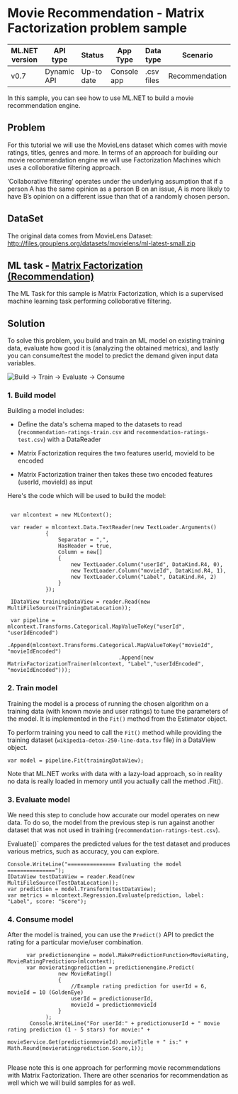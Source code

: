 # Movie Recommendation - Matrix Factorization problem sample

| ML.NET version | API type          | Status                        | App Type    | Data type | Scenario            | ML Task                   | Algorithms                  |
|----------------|-------------------|-------------------------------|-------------|-----------|---------------------|---------------------------|-----------------------------|
| v0.7   | Dynamic API | Up-to date | Console app | .csv files | Recommendation | Matrix Factorization | MatrixFactorizationTrainer|

In this sample, you can see how to use ML.NET to build a movie recommendation engine. 


## Problem
For this tutorial we will use the MovieLens dataset which comes with movie ratings, titles, genres and more.  In terms of an approach for building our movie recommendation engine we will use Factorization Machines which uses a colloborative filtering approach. 

‘Collaborative filtering’ operates under the underlying assumption that if a person A has the same opinion as a person B on an issue, A is more likely to have B’s opinion on a different issue than that of a randomly chosen person.

## DataSet
The original data comes from MovieLens Dataset:
http://files.grouplens.org/datasets/movielens/ml-latest-small.zip

## ML task - [Matrix Factorization (Recommendation)](https://docs.microsoft.com/en-us/dotnet/machine-learning/resources/tasks#recommendation)

The ML Task for this sample is Matrix Factorization, which is a supervised machine learning task performing colloborative filtering. 

## Solution

To solve this problem, you build and train an ML model on existing training data, evaluate how good it is (analyzing the obtained metrics), and lastly you can consume/test the model to predict the demand given input data variables.

![Build -> Train -> Evaluate -> Consume](../shared_content/modelpipeline.png)

### 1. Build model

Building a model includes: 

* Define the data's schema maped to the datasets to read (`recommendation-ratings-train.csv` and `recommendation-ratings-test.csv`) with a DataReader

* Matrix Factorization requires the two features userId, movieId to be encoded

* Matrix Factorization trainer then takes these two encoded features (userId, movieId) as input 

Here's the code which will be used to build the model:
```CSharp
 
 var mlcontext = new MLContext();

 var reader = mlcontext.Data.TextReader(new TextLoader.Arguments()
            {
                Separator = ",",
                HasHeader = true,
                Column = new[]
                {
                    new TextLoader.Column("userId", DataKind.R4, 0),
                    new TextLoader.Column("movieId", DataKind.R4, 1),
                    new TextLoader.Column("Label", DataKind.R4, 2)
                }
            });

 IDataView trainingDataView = reader.Read(new MultiFileSource(TrainingDataLocation));

 var pipeline = mlcontext.Transforms.Categorical.MapValueToKey("userId", "userIdEncoded")
                                   .Append(mlcontext.Transforms.Categorical.MapValueToKey("movieId", "movieIdEncoded")
                                   .Append(new MatrixFactorizationTrainer(mlcontext, "Label","userIdEncoded", "movieIdEncoded")));
```


### 2. Train model
Training the model is a process of running the chosen algorithm on a training data (with known movie and user ratings) to tune the parameters of the model. It is implemented in the `Fit()` method from the Estimator object. 

To perform training you need to call the `Fit()` method while providing the training dataset (`wikipedia-detox-250-line-data.tsv` file) in a DataView object.

```CSharp    
var model = pipeline.Fit(trainingDataView);
```
Note that ML.NET works with data with a lazy-load approach, so in reality no data is really loaded in memory until you actually call the method .Fit().

### 3. Evaluate model
We need this step to conclude how accurate our model operates on new data. To do so, the model from the previous step is run against another dataset that was not used in training (`recommendation-ratings-test.csv`). 

Evaluate()` compares the predicted values for the test dataset and produces various metrics, such as accuracy, you can explore.

```CSharp 
Console.WriteLine("=============== Evaluating the model ===============");
IDataView testDataView = reader.Read(new MultiFileSource(TestDataLocation));
var prediction = model.Transform(testDataView);
var metrics = mlcontext.Regression.Evaluate(prediction, label: "Label", score: "Score");
```

### 4. Consume model
After the model is trained, you can use the `Predict()` API to predict the rating for a particular movie/user combination. 
```CSharp    
      var predictionengine = model.MakePredictionFunction<MovieRating, MovieRatingPrediction>(mlcontext);
      var movieratingprediction = predictionengine.Predict(
                new MovieRating()
                {
                    //Example rating prediction for userId = 6, movieId = 10 (GoldenEye)
                    userId = predictionuserId,
                    movieId = predictionmovieId
                }
            );
       Console.WriteLine("For userId:" + predictionuserId + " movie rating prediction (1 - 5 stars) for movie:" +  
                         movieService.Get(predictionmovieId).movieTitle + " is:" + Math.Round(movieratingprediction.Score,1));
       
```
Please note this is one approach for performing movie recommendations with Matrix Factorization. There are other scenarios for recommendation as well which we will build samples for as well. 

